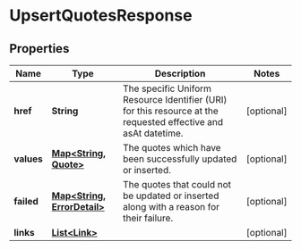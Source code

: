 

# UpsertQuotesResponse

## Properties

Name | Type | Description | Notes
------------ | ------------- | ------------- | -------------
**href** | **String** | The specific Uniform Resource Identifier (URI) for this resource at the requested effective and asAt datetime. |  [optional]
**values** | [**Map&lt;String, Quote&gt;**](Quote.md) | The quotes which have been successfully updated or inserted. |  [optional]
**failed** | [**Map&lt;String, ErrorDetail&gt;**](ErrorDetail.md) | The quotes that could not be updated or inserted along with a reason for their failure. |  [optional]
**links** | [**List&lt;Link&gt;**](Link.md) |  |  [optional]



